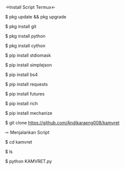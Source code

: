 
->Install Script Termux<-

$ pkg update && pkg upgrade

$ pkg install git

$ pkg install python

$ pkg install cython

$ pip install stdiomask

$ pip install simplejson

$ pip install bs4

$ pip install requests

$ pip install futures

$ pip install rich

$ pip install mechanize

$ git clone https://github.com/Andikaraeng008/kamvret


⇨ Menjalankan Script

$ cd kamvret

$ ls

$ python KAMVRET.py

